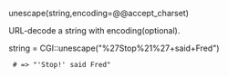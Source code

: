 unescape(string,encoding=@@accept_charset)


URL-decode a string with encoding(optional).


string = CGI::unescape("%27Stop%21%27+said+Fred")

     # => "'Stop!' said Fred"


